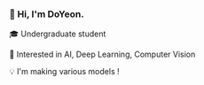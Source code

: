 ### 👋 Hi, I'm DoYeon. 

🎓 Undergraduate student

👀 Interested in AI, Deep Learning, Computer Vision

💡  I'm making various models !

